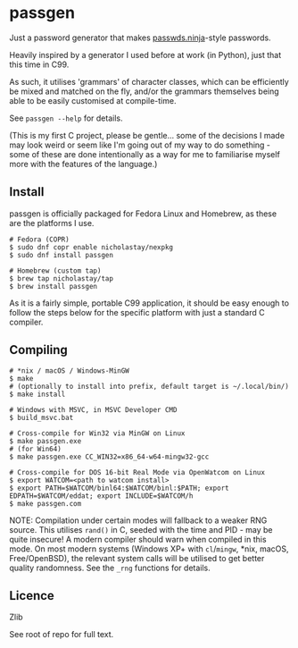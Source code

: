 # passgen

Just a password generator that makes [passwds.ninja](https://passwds.ninja/)-style passwords.

Heavily inspired by a generator I used before at work (in Python), just that this time in C99.

As such, it utilises 'grammars' of character classes, which can be efficiently be mixed and matched on the fly, and/or the grammars themselves being able to be easily customised at compile-time.

See `passgen --help` for details.

(This is my first C project, please be gentle... some of the decisions I made may look weird or seem like I'm going out of my way to do something - some of these are done intentionally as a way for me to familiarise myself more with the features of the language.)

## Install

passgen is officially packaged for Fedora Linux and Homebrew, as these are the platforms I use.

```
# Fedora (COPR)
$ sudo dnf copr enable nicholastay/nexpkg
$ sudo dnf install passgen

# Homebrew (custom tap)
$ brew tap nicholastay/tap
$ brew install passgen
```

As it is a fairly simple, portable C99 application, it should be easy enough to follow the steps below for the specific platform with just a standard C compiler.

## Compiling

```
# *nix / macOS / Windows-MinGW
$ make
# (optionally to install into prefix, default target is ~/.local/bin/)
$ make install

# Windows with MSVC, in MSVC Developer CMD
$ build_msvc.bat

# Cross-compile for Win32 via MinGW on Linux
$ make passgen.exe
# (for Win64)
$ make passgen.exe CC_WIN32=x86_64-w64-mingw32-gcc

# Cross-compile for DOS 16-bit Real Mode via OpenWatcom on Linux
$ export WATCOM=<path to watcom install>
$ export PATH=$WATCOM/binl64:$WATCOM/binl:$PATH; export EDPATH=$WATCOM/eddat; export INCLUDE=$WATCOM/h
$ make passgen.com
```

NOTE: Compilation under certain modes will fallback to a weaker RNG source. This utilises `rand()` in C, seeded with the time and PID - may be quite insecure! A modern compiler should warn when compiled in this mode. On most modern systems (Windows XP+ with `cl`/`mingw`, \*nix, macOS, Free/OpenBSD), the relevant system calls will be utilised to get better quality randomness. See the `_rng` functions for details.

## Licence

Zlib

See root of repo for full text.
